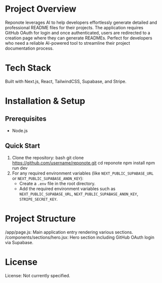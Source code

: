 # Project Overview
Reponote leverages AI to help developers effortlessly generate detailed and professional README files for their projects. The application requires GitHub OAuth for login and once authenticated, users are redirected to a creation page where they can generate READMEs. Perfect for developers who need a reliable AI-powered tool to streamline their project documentation process.

# Tech Stack
Built with Next.js, React, TailwindCSS, Supabase, and Stripe.

# Installation & Setup
## Prerequisites
- Node.js

## Quick Start
1. Clone the repository:
bash
git clone https://github.com/username/reponote.git
cd reponote
npm install
npm run dev
2. For any required environment variables (like `NEXT_PUBLIC_SUPABASE_URL` or `NEXT_PUBLIC_SUPABASE_ANON_KEY`):
   - Create a `.env` file in the root directory.
   - Add the required environment variables such as `NEXT_PUBLIC_SUPABASE_URL`, `NEXT_PUBLIC_SUPABASE_ANON_KEY`, `STRIPE_SECRET_KEY`.

# Project Structure
/app/page.js: Main application entry rendering various sections.
/components/sections/hero.jsx: Hero section including GitHub OAuth login via Supabase.

# License
License: Not currently specified.